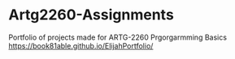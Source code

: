 # Artg2260-Assignments

Portfolio of projects made for ARTG-2260 Prgorgarmming Basics
https://book81able.github.io/ElijahPortfolio/
